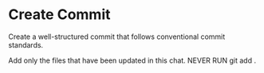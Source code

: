 # Create Commit

Create a well-structured commit that follows conventional commit standards.

Add only the files that have been updated in this chat. NEVER RUN git add .